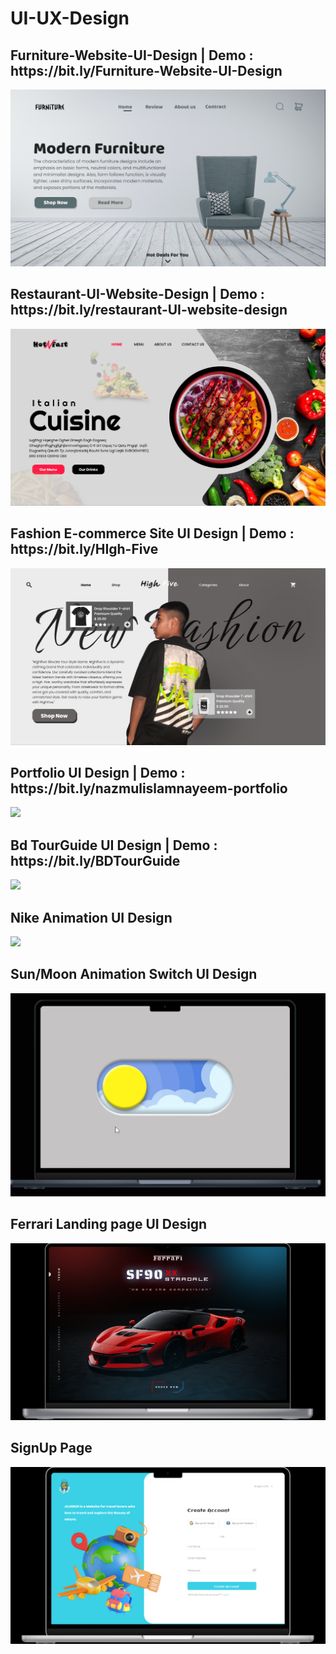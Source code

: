 # UI-UX-Design


<h2>Furniture-Website-UI-Design | Demo : https://bit.ly/Furniture-Website-UI-Design </h2>
<img src="https://github.com/ScorpionN69/Furniture-Website-UI-Design/blob/main/output/1.png?raw=true">

<h2>Restaurant-UI-Website-Design | Demo : https://bit.ly/restaurant-UI-website-design</h2> 
<img src="https://github.com/ScorpionN69/Restaurant-UI-Website-Design/blob/main/output/1.png?raw=true"> 


<h2>Fashion E-commerce Site UI Design | Demo : https://bit.ly/HIgh-Five</h2>
<img src="https://github.com/ScorpionN69/Fashion-e-Commerce-UI-Design/blob/main/output/h1.png?raw=true">

<h2>Portfolio UI Design | Demo : https://bit.ly/nazmulislamnayeem-portfolio</h2>
<img src="https://github.com/ScorpionN69/UI-UX-Design/blob/main/output/portfolio.gif?raw=true">


<h2>Bd TourGuide UI Design | Demo : https://bit.ly/BDTourGuide </h2>
<img src="https://github.com/ScorpionN69/Bd-TourGuide-UI-Design/blob/main/Output/1.png?raw=true">

<h2>Nike Animation UI Design</h2>
<img src="https://github.com/ScorpionN69/UI-UX-Design/blob/main/output/nike%20animation%20page.gif?raw=true">


<h2>Sun/Moon Animation Switch UI Design</h2>
<img src="https://github.com/ScorpionN69/UI-UX-Design/blob/main/output/Sun_Moon%20Animation.gif?raw=true">

<h2>Ferrari Landing page UI Design </h2>
<img src="https://github.com/ScorpionN69/UI-UX-Design/blob/main/output/Ferrari%20Landing%20page%20UI%20Design%20.png?raw=true ">

<h2>SignUp Page</h2>
<img src="https://github.com/ScorpionN69/UI-UX-Design/blob/main/output/signup.png?raw=true">


